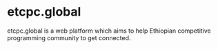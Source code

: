 # etcpc.global
etcpc.global is a web platform which aims to help Ethiopian competitive programming community to get connected.
